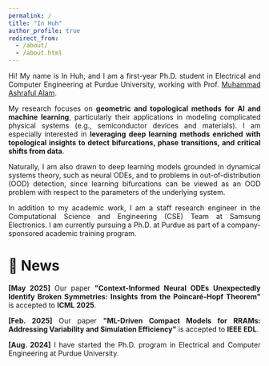 ```yaml
---
permalink: /
title: "In Huh"
author_profile: true
redirect_from: 
  - /about/
  - /about.html
---
```

<p align="justify">
Hi! My name is In Huh, and I am a first-year Ph.D. student in Electrical and Computer Engineering at Purdue University, working with Prof. <a href="https://sites.google.com/view/alam-research-group/home">Muhammad Ashraful Alam</a>.
</p>

<p align="justify">
My research focuses on <strong>geometric and topological methods for AI and machine learning</strong>, particularly their applications in modeling complicated physical systems (e.g., semiconductor devices and materials). I am especially interested in <strong>leveraging deep learning methods enriched with topological insights to detect bifurcations, phase transitions, and critical shifts from data</strong>. 
</p>

<p align="justify">
Naturally, I am also drawn to deep learning models grounded in dynamical systems theory, such as neural ODEs, and to problems in out-of-distribution (OOD) detection, since learning bifurcations can be viewed as an OOD problem with respect to the parameters of the underlying system.
</p>

<p align="justify">
In addition to my academic work, I am a staff research engineer in the Computational Science and Engineering (CSE) Team at Samsung Electronics. I am currently pursuing a Ph.D. at Purdue as part of a company-sponsored academic training program.
</p>

📰 News
======

<p align="justify">
<strong>[May 2025]</strong>
Our paper <strong>"Context-Informed Neural ODEs Unexpectedly Identify Broken Symmetries: Insights from the Poincaré-Hopf Theorem"</strong> is accepted to <strong>ICML 2025</strong>.
</p>

<p align="justify">
<strong>[Feb. 2025]</strong>
Our paper <strong>"ML-Driven Compact Models for RRAMs: Addressing Variability and Simulation Efficiency"</strong> is accepted to <strong>IEEE EDL</strong>.
</p>

<p align="justify">
<strong>[Aug. 2024]</strong>
I have started the Ph.D. program in Electrical and Computer Engineering at Purdue University.
</p>
